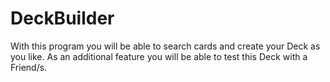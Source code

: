 # DeckBuilder
 
With this program you will be able to search cards and create your Deck as you like.
As an additional feature you will be able to test this Deck with a Friend/s.
